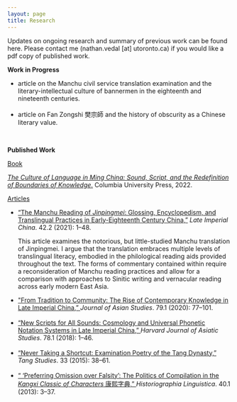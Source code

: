```yaml
---
layout: page
title: Research
---
```


<p>
Updates on ongoing research and summary of previous work can be found here. Please contact me (nathan.vedal [at] utoronto.ca) if you would like a pdf copy of published work.
</p>

<p>
  <b>Work in Progress</b>
</p>

<ul>
<li>
  article on the Manchu civil service translation examination and the literary-intellectual culture of bannermen in the eighteenth and nineteenth centuries.
</li>
<br>  
  <li>
  article on Fan Zongshi 樊宗師 and the history of obscurity as a Chinese literary value.
</li>
</ul>

  <br>
<p>
<b>Published Work</b>
</p>
<p>
  <u>Book</u>
  </p>

<a href="https://cup.columbia.edu/book/the-culture-of-language-in-ming-china/9780231200752/"> <i>The Culture of Language in Ming China: Sound, Script, and the Redefinition of Boundaries of Knowledge</i>.</a> Columbia University Press, 2022. 


  <u>Articles</u>

<ul>
<li>
 <a href="https://muse.jhu.edu/article/841263/"> “The Manchu Reading of <i>Jinpingmei</i>: Glossing, Encyclopedism, and Translingual Practices in Early-Eighteenth Century China,”</a> <i>Late Imperial China</i>. 42.2 (2021): 1–48.
</li>
<p>
This article examines the notorious, but little-studied Manchu translation of Jinpingmei. I argue that the translation embraces multiple levels of translingual literacy, embodied in the philological reading aids provided throughout the text. The forms of commentary contained within require a reconsideration of Manchu reading practices and allow for a comparison with approaches to Sinitic writing and vernacular reading across early modern East Asia.  
  </p>
<li>
<a href="https://www.cambridge.org/core/journals/journal-of-asian-studies/article/abs/from-tradition-to-community-the-rise-of-contemporary-knowledge-in-late-imperial-china/30ADE583D9489E807980184EF168F8C5/"> "From Tradition to Community: The Rise of Contemporary Knowledge in Late Imperial China,” </a> <i>Journal of Asian Studies</i>. 79.1 (2020): 77–101.
</li>
 <br>  
<li>
<a href="https://muse.jhu.edu/article/705115/"> “New Scripts for All Sounds: Cosmology and Universal Phonetic Notation Systems in Late Imperial China,” </a> <i>Harvard Journal of Asiatic Studies</i>. 78.1 (2018): 1–46.
</li>
 <br>   
<li>
<a href="https://www.tandfonline.com/doi/abs/10.1179/0737503415Z.00000000014?journalCode=ytng20/"> “Never Taking a Shortcut: Examination Poetry of the Tang Dynasty,” </a> <i>Tang Studies</i>. 33 (2015): 38–61.
</li>
 <br>   
<li>
<a href="https://benjamins.com/catalog/hl.40.1-2.02ved/"> “ ‘Preferring Omission over Falsity’: The Politics of Compilation in the <i>Kangxi Classic of Characters</i> 康熙字典,” </a> <i>Historiographia Linguistica</i>. 40.1 (2013): 3–37.
</li>
